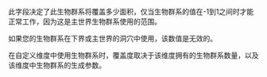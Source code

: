 此字段决定了此生物群系将覆盖多少面积，仅当生物群系的值在-1到1之间时才能正常工作，因为这是主世界生物群系使用的范围。

如果您的生物群系在下界或主世界的洞穴中使用，该数值是无效的。

在自定义维度中使用生物群系时，覆盖度取决于该维度拥有的生物群系数量，以及该维度中生物群系的生成参数。